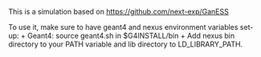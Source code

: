 
This is a simulation based on https://github.com/next-exp/GanESS

To use it, make sure to have geant4 and nexus environment variables set-up: + Geant4: source geant4.sh in $G4INSTALL/bin + Add nexus bin directory to your PATH variable and lib directory to LD_LIBRARY_PATH.



